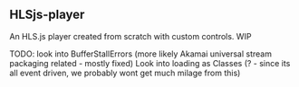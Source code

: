 ## HLSjs-player

An HLS.js player created from scratch with custom controls.  WIP

TODO:
look into BufferStallErrors (more likely Akamai universal stream packaging related - mostly fixed)
Look into loading as Classes (? - since its all event driven, we probably wont get much milage from this)
